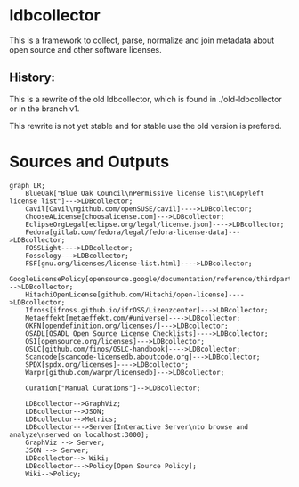 # ldbcollector

This is a framework to collect, parse, normalize and join metadata about open source and other software licenses.


## History:
This is a rewrite of the old ldbcollector, which is found in ./old-ldbcollector or in the branch v1.

This rewrite is not yet stable and for stable use the old version is prefered.

# Sources and Outputs

```mermaid
graph LR;
    BlueOak["Blue Oak Council\nPermissive license list\nCopyleft license list"]--->LDBcollector;
    Cavil[Cavil\ngithub.com/openSUSE/cavil]---->LDBcollector;
    ChooseALicense[choosalicense.com]--->LDBcollector;
    EclipseOrgLegal[eclipse.org/legal/license.json]---->LDBcollector;
    Fedora[gitlab.com/fedora/legal/fedora-license-data]--->LDBcollector;
    FOSSLight---->LDBcollector;
    Fossology--->LDBcollector;
    FSF[gnu.org/licenses/license-list.html]---->LDBcollector;
    GoogleLicensePolicy[opensource.google/documentation/reference/thirdparty/licenses]--->LDBcollector;
    HitachiOpenLicense[github.com/Hitachi/open-license]---->LDBcollector;
    Ifross[ifross.github.io/ifrOSS/Lizenzcenter]--->LDBcollector;
    Metaeffekt[metaeffekt.com/#universe]---->LDBcollector;
    OKFN[opendefinition.org/licenses/]--->LDBcollector;
    OSADL[OSADL Open Source License Checklists]---->LDBcollector;
    OSI[opensource.org/licenses]--->LDBcollector;
    OSLC[github.com/finos/OSLC-handbook]---->LDBcollector;
    Scancode[scancode-licensedb.aboutcode.org]--->LDBcollector;
    SPDX[spdx.org/licenses]---->LDBcollector;
    Warpr[github.com/warpr/licensedb]--->LDBcollector;

    Curation["Manual Curations"]-->LDBcollector;

    LDBcollector-->GraphViz;
    LDBcollector-->JSON;
    LDBcollector-->Metrics;
    LDBcollector--->Server[Interactive Server\nto browse and analyze\nserved on localhost:3000];
    GraphViz --> Server;
    JSON --> Server;
    LDBcollector--> Wiki;
    LDBcollector--->Policy[Open Source Policy];
    Wiki-->Policy;
```